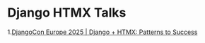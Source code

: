 # Django HTMX Talks

1.[DjangoCon Europe 2025 | Django + HTMX: Patterns to Success](https://youtu.be/SDuqa82nx90?list=PLY_che_OEsX19RNHHqERLODTtYs1YAtMA)
